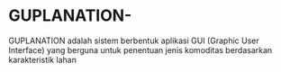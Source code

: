 # GUPLANATION-
GUPLANATION adalah sistem berbentuk aplikasi GUI (Graphic User Interface) yang berguna untuk penentuan jenis komoditas berdasarkan karakteristik lahan
